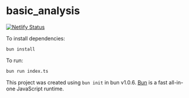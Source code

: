 # basic_analysis

[![Netlify Status](https://api.netlify.com/api/v1/badges/d85f33e5-d2e3-4b5e-8b88-a1da62415ca5/deploy-status)](https://app.netlify.com/sites/paragon-punks/deploys)

To install dependencies:

```bash
bun install
```

To run:

```bash
bun run index.ts
```

This project was created using `bun init` in bun v1.0.6. [Bun](https://bun.sh) is a fast all-in-one JavaScript runtime.
